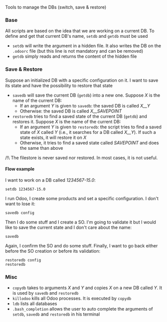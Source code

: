 Tools to manage the DBs (switch, save & restore)


### Base

All scripts are based on the idea that we are working on a current DB. To define and get that current DB's name, `setdb` and `getdb` must be used
- `setdb` will write the argument in a hidden file. It also writes the DB on the `.odoorc` file (but this line is not mandatory and can be removed)
- `getdb` simply reads and returns the content of the hidden file

### Save & Restore

Suppose an initialized DB with a specific configuration on it. I want to save its state and have the possibility to restore that state
- `savedb` will save the current DB (`getdb`) into a new one. Suppose _X_ is the name of the current DB:
  - If an argument _Y_ is given to `savedb`: the saved DB is called _X\_\_Y_
  - Otherwise: the saved DB is called _X\_\_SAVEPOINT_
- `restoredb` tries to find a saved state of the current DB (`getdb`) and restores it. Suppose _X_ is the name of the current DB:
  - If an argument _Y_ is given to `restoredb`: the script tries to find a saved state of _X_ called _Y_ (i.e., it searches for a DB called _X\_\_Y_). If such a state exists, it will restore it on _X_
  - Otherwise, it tries to find a saved state called _SAVEPOINT_ and does the same than above

/!\\ The filestore is never saved nor restored. In most cases, it is not useful. 

#### Flow example
I want to work on a DB called _1234567-15.0_:
```
setdb 1234567-15.0
```
I run Odoo, I create some products and set a specific configuration. I don't want to lose it:
```
savedb config
```
Then I do some stuff and I create a SO. 
I'm going to validate it but I would like to save the current state and I don't care about the name:
```
savedb
```
Again, I confirm the SO and do some stuff. Finally, I want to go back either before the SO creation or before its validation:
```
restoredb config
restoredb
```

### Misc
- `copydb` takes to arguments _X_ and _Y_ and copies _X_ on a new DB called _Y_. It is used by `savedb` and `restoredb`
- `killodoo` kills all Odoo processes. It is executed by `copydb`
- `ldb` lists all databases
- `.bash_completion` allows the user to auto complete the arguments of `setdb`, `savedb` and `restoredb` in his terminal
